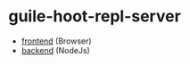 # guile-hoot-repl-server

- [frontend](./frontend/README.md) (Browser)
- [backend](./backend/README.md) (NodeJs)
